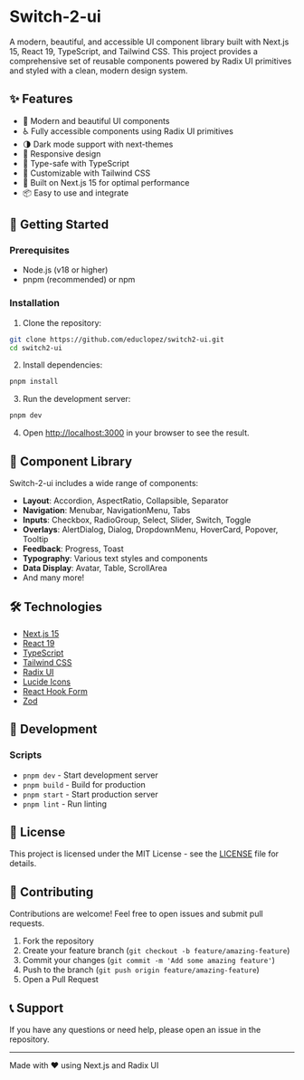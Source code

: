 # Switch-2-ui

A modern, beautiful, and accessible UI component library built with Next.js 15, React 19, TypeScript, and Tailwind CSS. This project provides a comprehensive set of reusable components powered by Radix UI primitives and styled with a clean, modern design system.

## ✨ Features

- 🎨 Modern and beautiful UI components
- ♿️ Fully accessible components using Radix UI primitives
- 🌗 Dark mode support with next-themes
- 📱 Responsive design
- 🎯 Type-safe with TypeScript
- 🎨 Customizable with Tailwind CSS
- 🚀 Built on Next.js 15 for optimal performance
- 📦 Easy to use and integrate

## 🚀 Getting Started

### Prerequisites

- Node.js (v18 or higher)
- pnpm (recommended) or npm

### Installation

1. Clone the repository:

```bash
git clone https://github.com/educlopez/switch2-ui.git
cd switch2-ui
```

2. Install dependencies:

```bash
pnpm install
```

3. Run the development server:

```bash
pnpm dev
```

4. Open [http://localhost:3000](http://localhost:3000) in your browser to see the result.

## 🧱 Component Library

Switch-2-ui includes a wide range of components:

- **Layout**: Accordion, AspectRatio, Collapsible, Separator
- **Navigation**: Menubar, NavigationMenu, Tabs
- **Inputs**: Checkbox, RadioGroup, Select, Slider, Switch, Toggle
- **Overlays**: AlertDialog, Dialog, DropdownMenu, HoverCard, Popover, Tooltip
- **Feedback**: Progress, Toast
- **Typography**: Various text styles and components
- **Data Display**: Avatar, Table, ScrollArea
- And many more!

## 🛠️ Technologies

- [Next.js 15](https://nextjs.org/)
- [React 19](https://react.dev/)
- [TypeScript](https://www.typescriptlang.org/)
- [Tailwind CSS](https://tailwindcss.com/)
- [Radix UI](https://www.radix-ui.com/)
- [Lucide Icons](https://lucide.dev/)
- [React Hook Form](https://react-hook-form.com/)
- [Zod](https://zod.dev/)

## 📝 Development

### Scripts

- `pnpm dev` - Start development server
- `pnpm build` - Build for production
- `pnpm start` - Start production server
- `pnpm lint` - Run linting

## 📄 License

This project is licensed under the MIT License - see the [LICENSE](LICENSE) file for details.

## 🤝 Contributing

Contributions are welcome! Feel free to open issues and submit pull requests.

1. Fork the repository
2. Create your feature branch (`git checkout -b feature/amazing-feature`)
3. Commit your changes (`git commit -m 'Add some amazing feature'`)
4. Push to the branch (`git push origin feature/amazing-feature`)
5. Open a Pull Request

## 📞 Support

If you have any questions or need help, please open an issue in the repository.

---

Made with ❤️ using Next.js and Radix UI

